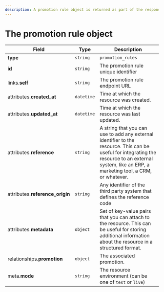 ```yaml
---
description: A promotion rule object is returned as part of the response body of each successful list API call.
---
```


# The promotion rule object

| Field          | Type     | Description                                  |
| -------------- | -------- | -------------------------------------------- |
| **type**       | `string` | `promotion_rules`                        |
| **id**         | `string` | The promotion rule unique identifier  |
| links.**self** | `string` | The promotion rule endpoint URL       |
| attributes.**created_at** | `datetime` | Time at which the resource was created. |
| attributes.**updated_at** | `datetime` | Time at which the resource was last updated. |
| attributes.**reference** | `string` | A string that you can use to add any external identifier to the resource. This can be useful for integrating the resource to an external system, like an ERP, a marketing tool, a CRM, or whatever. |
| attributes.**reference_origin** | `string` | Any identifier of the third party system that defines the reference code |
| attributes.**metadata** | `object` | Set of key-value pairs that you can attach to the resource. This can be useful for storing additional information about the resource in a structured format. |
| relationships.**promotion** | `object` | The associated promotion. |
| meta.**mode** | `string` | The resource environment \(can be one of `test` or `live`\) |

